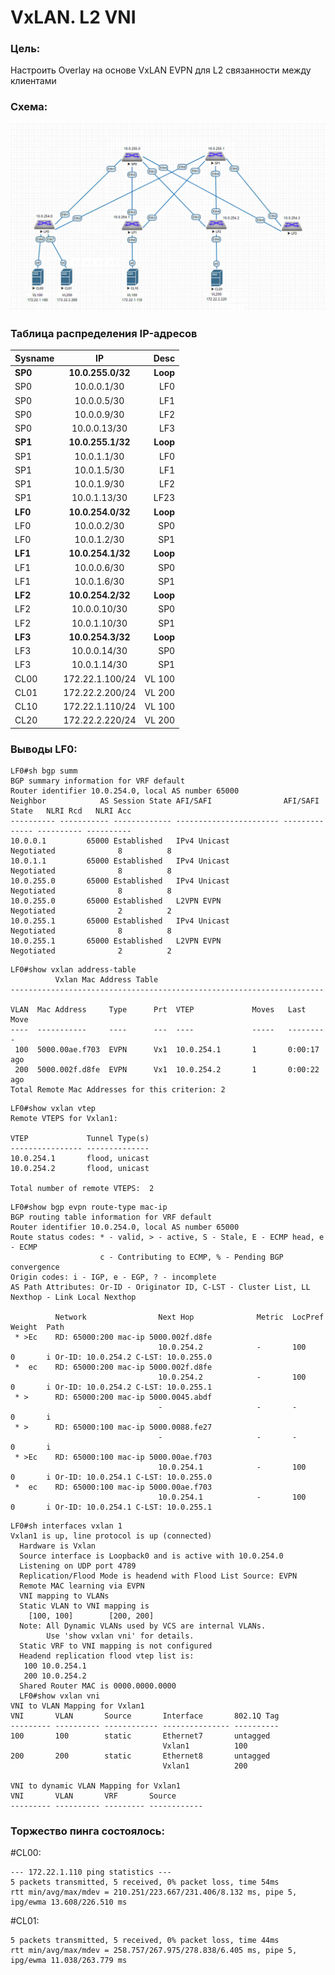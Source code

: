 # VxLAN. L2 VNI

### Цель:
Настроить Overlay на основе VxLAN EVPN для L2 связанности между клиентами

### Схема:
![alt text](image.png "Занимательная картинка №1")

### Таблица распределения IP-адресов
| Sysname       | IP                | Desc |
| ------------- |:------------------:| -----:|
| **SP0**     | **10.0.255.0/32**   |**Loop**|
| SP0    | 10.0.0.1/30 |  LF0 |
| SP0  | 10.0.0.5/30        |   LF1|
| SP0  | 10.0.0.9/30        |   LF2 |
| SP0  | 10.0.0.13/30        |   LF3 |
| **SP1**     | **10.0.255.1/32**   |**Loop** |
| SP1    | 10.0.1.1/30 |  LF0 |
| SP1  | 10.0.1.5/30        |   LF1|
| SP1  | 10.0.1.9/30        |   LF2 |
| SP1  | 10.0.1.13/30        |   LF23 |
| **LF0**     | **10.0.254.0/32**   |**Loop** |
| LF0  | 10.0.0.2/30        |   SP0|
| LF0  | 10.0.1.2/30        |   SP1 |
| **LF1**    | **10.0.254.1/32**   |**Loop** |
| LF1  | 10.0.0.6/30        |   SP0|
| LF1  | 10.0.1.6/30        |   SP1 |
| **LF2**    | **10.0.254.2/32**   |**Loop** |
| LF2  | 10.0.0.10/30        |   SP0|
| LF2  | 10.0.1.10/30        |   SP1 |
| **LF3**    | **10.0.254.3/32**   |**Loop** |
| LF3  | 10.0.0.14/30        |   SP0|
| LF3  | 10.0.1.14/30        |   SP1 |
| CL00 | 172.22.1.100/24    |   VL 100 |
| CL01 | 172.22.2.200/24    |   VL 200 |
| CL10 | 172.22.1.110/24    |   VL 100 |
| CL20 | 172.22.2.220/24    |   VL 200 |

### Выводы LF0:
``` 
LF0#sh bgp summ
BGP summary information for VRF default
Router identifier 10.0.254.0, local AS number 65000
Neighbor            AS Session State AFI/SAFI                AFI/SAFI State   NLRI Rcd   NLRI Acc
---------- ----------- ------------- ----------------------- -------------- ---------- ----------
10.0.0.1         65000 Established   IPv4 Unicast            Negotiated              8          8
10.0.1.1         65000 Established   IPv4 Unicast            Negotiated              8          8
10.0.255.0       65000 Established   IPv4 Unicast            Negotiated              8          8
10.0.255.0       65000 Established   L2VPN EVPN              Negotiated              2          2
10.0.255.1       65000 Established   IPv4 Unicast            Negotiated              8          8
10.0.255.1       65000 Established   L2VPN EVPN              Negotiated              2          2
``` 
``` 
LF0#show vxlan address-table
          Vxlan Mac Address Table
----------------------------------------------------------------------

VLAN  Mac Address     Type      Prt  VTEP             Moves   Last Move
----  -----------     ----      ---  ----             -----   ---------
 100  5000.00ae.f703  EVPN      Vx1  10.0.254.1       1       0:00:17 ago
 200  5000.002f.d8fe  EVPN      Vx1  10.0.254.2       1       0:00:22 ago
Total Remote Mac Addresses for this criterion: 2
``` 
``` 
LF0#show vxlan vtep
Remote VTEPS for Vxlan1:

VTEP             Tunnel Type(s)
---------------- --------------
10.0.254.1       flood, unicast
10.0.254.2       flood, unicast

Total number of remote VTEPS:  2
``` 
```
LF0#show bgp evpn route-type mac-ip
BGP routing table information for VRF default
Router identifier 10.0.254.0, local AS number 65000
Route status codes: * - valid, > - active, S - Stale, E - ECMP head, e - ECMP
                    c - Contributing to ECMP, % - Pending BGP convergence
Origin codes: i - IGP, e - EGP, ? - incomplete
AS Path Attributes: Or-ID - Originator ID, C-LST - Cluster List, LL Nexthop - Link Local Nexthop

          Network                Next Hop              Metric  LocPref Weight  Path
 * >Ec    RD: 65000:200 mac-ip 5000.002f.d8fe
                                 10.0.254.2            -       100     0       i Or-ID: 10.0.254.2 C-LST: 10.0.255.0
 *  ec    RD: 65000:200 mac-ip 5000.002f.d8fe
                                 10.0.254.2            -       100     0       i Or-ID: 10.0.254.2 C-LST: 10.0.255.1
 * >      RD: 65000:200 mac-ip 5000.0045.abdf
                                 -                     -       -       0       i
 * >      RD: 65000:100 mac-ip 5000.0088.fe27
                                 -                     -       -       0       i
 * >Ec    RD: 65000:100 mac-ip 5000.00ae.f703
                                 10.0.254.1            -       100     0       i Or-ID: 10.0.254.1 C-LST: 10.0.255.0
 *  ec    RD: 65000:100 mac-ip 5000.00ae.f703
                                 10.0.254.1            -       100     0       i Or-ID: 10.0.254.1 C-LST: 10.0.255.1
``` 
```
LF0#sh interfaces vxlan 1
Vxlan1 is up, line protocol is up (connected)
  Hardware is Vxlan
  Source interface is Loopback0 and is active with 10.0.254.0
  Listening on UDP port 4789
  Replication/Flood Mode is headend with Flood List Source: EVPN
  Remote MAC learning via EVPN
  VNI mapping to VLANs
  Static VLAN to VNI mapping is
    [100, 100]        [200, 200]
  Note: All Dynamic VLANs used by VCS are internal VLANs.
        Use 'show vxlan vni' for details.
  Static VRF to VNI mapping is not configured
  Headend replication flood vtep list is:
   100 10.0.254.1
   200 10.0.254.2
  Shared Router MAC is 0000.0000.0000
  LF0#show vxlan vni
VNI to VLAN Mapping for Vxlan1
VNI       VLAN       Source       Interface       802.1Q Tag
--------- ---------- ------------ --------------- ----------
100       100        static       Ethernet7       untagged
                                  Vxlan1          100
200       200        static       Ethernet8       untagged
                                  Vxlan1          200

VNI to dynamic VLAN Mapping for Vxlan1
VNI       VLAN       VRF       Source
--------- ---------- --------- ------------
```

### Торжество пинга состоялось: 
#CL00:
``` 
--- 172.22.1.110 ping statistics ---
5 packets transmitted, 5 received, 0% packet loss, time 54ms
rtt min/avg/max/mdev = 210.251/223.667/231.406/8.132 ms, pipe 5, ipg/ewma 13.608/226.510 ms
``` 

#CL01:
```
5 packets transmitted, 5 received, 0% packet loss, time 44ms
rtt min/avg/max/mdev = 258.757/267.975/278.838/6.405 ms, pipe 5, ipg/ewma 11.038/263.779 ms
``` 